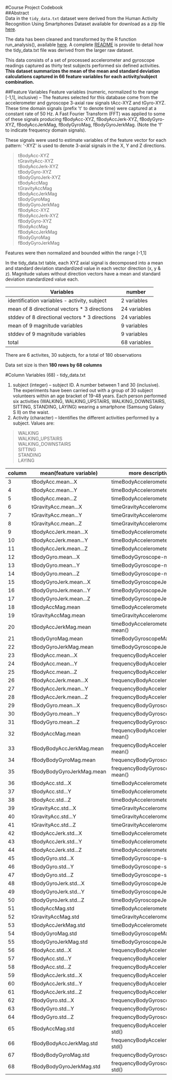 #Course Project Codebook  
##Abstract  
Data in the `tidy_data.txt` dataset were derived from the Human Activity Recognition Using Smartphones Dataset available for download as a zip file [here](https://d396qusza40orc.cloudfront.net/getdata%2Fprojectfiles%2FUCI%20HAR%20Dataset.zip).  

The data has been cleaned and transformed by the R function run_analysis(), available [here](https://github.com/seancaron/GettingAndCleaningData/blob/master/run_analysis.R). A complete [README](https://github.com/seancaron/GettingAndCleaningData/blob/master/README.md) is provide to detail how the tidy_data.txt file was derived from the larger raw dataset.  

This data consists of a set of processed accelerometer and gyroscope readings captured as thirty test subjects performed six defined activities.  **This dataset summarizes the mean of the mean and standard deviation calculations captured in 66 feature variables for each activity/subject combination.**  


##Feature Variables
Feature variables (numeric, normalized to the range [-1,1], inclusive) – The features selected for this database come from the accelerometer and gyroscope 3-axial raw signals tAcc-XYZ and tGyro-XYZ. These time domain signals (prefix 't' to denote time) were captured at a constant rate of 50 Hz. A Fast Fourier Transform (FFT) was applied to some of these signals producing fBodyAcc-XYZ, fBodyAccJerk-XYZ, fBodyGyro-XYZ, fBodyAccJerkMag, fBodyGyroMag, fBodyGyroJerkMag. (Note the 'f' to indicate frequency domain signals).

These signals were used to estimate variables of the feature vector for each pattern: 
'-XYZ' is used to denote 3-axial signals in the X, Y and Z directions.

> tBodyAcc-XYZ  
> tGravityAcc-XYZ  
> tBodyAccJerk-XYZ  
> tBodyGyro-XYZ  
> tBodyGyroJerk-XYZ  
> tBodyAccMag  
> tGravityAccMag  
> tBodyAccJerkMag  
> tBodyGyroMag  
> tBodyGyroJerkMag  
> fBodyAcc-XYZ  
> fBodyAccJerk-XYZ  
> fBodyGyro-XYZ  
> fBodyAccMag  
> fBodyAccJerkMag  
> fBodyGyroMag  
> fBodyGyroJerkMag  

Features were then normalized and bounded within the range [-1,1]

In the tidy_data.txt table, each XYZ axial signal is decomposed into a mean and standard deviation standardized value in each vector direction (x, y & z). Magnitude values without direction vectors have a mean and standard deviation standardized value each.   


Variables |  number
----------|-----------
identification variables - activity, subject | 2 variables
mean of 8 directional vectors * 3 directions |  24 variables  
stddev of 8 directional vectors * 3 directions | 24 variables  
mean of 9 magnitude variables |  9 variables  
stddev of 9 magnitude variables | 9 variables  
total | 68 variables


There are 6 activites, 30 subjects, for a total of 180 observations

Data set size is then **180 rows by 68 columns**


#Column Variables (68) - tidy_data.txt

1. subject (integer) – subject ID. A number between 1 and 30 (inclusive). The experiments have been carried out with a group of 30 subject volunteers within an age bracket of 19-48 years. Each person performed six activities (WALKING, WALKING_UPSTAIRS, WALKING_DOWNSTAIRS, SITTING, STANDING, LAYING) wearing a smartphone (Samsung Galaxy S II) on the waist.  
2. Activity (character) – Identifies the different activities performed by a subject. Values are:
> WALKING  
> WALKING_UPSTAIRS  
> WALKING_DOWNSTAIRS  
> SITTING  
> STANDING  
> LAYING  

column | mean(feature variable) |  more descriptive feature name
---------|-----------|-----------
3 | tBodyAcc.mean...X | timeBodyAccelerometer-mean()-X
4 | tBodyAcc.mean...Y | timeBodyAccelerometer-mean()-Y
5 | tBodyAcc.mean...Z | timeBodyAccelerometer-mean()-Z
6 | tGravityAcc.mean...X | timeGravityAccelerometer-mean()-X
7 | tGravityAcc.mean...Y | timeGravityAccelerometer-mean()-Y
8 | tGravityAcc.mean...Z | timeGravityAccelerometer-mean()-Z
9 | tBodyAccJerk.mean...X | timeBodyAccelerometerJerk-mean()-X
10 | tBodyAccJerk.mean...Y | timeBodyAccelerometerJerk-mean()-Y
11 | tBodyAccJerk.mean...Z | timeBodyAccelerometerJerk-mean()-Z
12 | tBodyGyro.mean...X | timeBodyGyroscope-mean()-X
13 | tBodyGyro.mean...Y | timeBodyGyroscope-mean()-Y
14 | tBodyGyro.mean...Z | timeBodyGyroscope-mean()-Z
15 | tBodyGyroJerk.mean...X | timeBodyGyroscopeJerk-mean()-X
16 | tBodyGyroJerk.mean...Y | timeBodyGyroscopeJerk-mean()-Y
17 | tBodyGyroJerk.mean...Z | timeBodyGyroscopeJerk-mean()-Z
18 | tBodyAccMag.mean | timeBodyAccelerometerMagnitude-mean()
19 | tGravityAccMag.mean | timeGravityAccelerometerMagnitude-mean()
20 | tBodyAccJerkMag.mean | timeBodyAccelerometerJerkMagnitude-mean()
21 | tBodyGyroMag.mean | timeBodyGyroscopeMagnitude-mean()
22 | tBodyGyroJerkMag.mean | timeBodyGyroscopeJerkMagnitude-mean()
23 | fBodyAcc.mean...X | frequencyBodyAccelerometer-mean()-X
24 | fBodyAcc.mean...Y | frequencyBodyAccelerometer-mean()-Y
25 | fBodyAcc.mean...Z | frequencyBodyAccelerometer-mean()-Z
26 | fBodyAccJerk.mean...X | frequencyBodyAccelerometerJerk-mean()-X
27 | fBodyAccJerk.mean...Y | frequencyBodyAccelerometerJerk-mean()-Y
28 | fBodyAccJerk.mean...Z | frequencyBodyAccelerometerJerk-mean()-Z
29 | fBodyGyro.mean...X | frequencyBodyGyroscope-mean()-X
30 | fBodyGyro.mean...Y | frequencyBodyGyroscope-mean()-Y
31 | fBodyGyro.mean...Z | frequencyBodyGyroscope-mean()-Z
32 | fBodyAccMag.mean | frequencyBodyAccelerometerMagnitude-mean()
33 | fBodyBodyAccJerkMag.mean | frequencyBodyAccelerometerJerkMagnitude-mean()
34 | fBodyBodyGyroMag.mean | frequencyBodyGyroscopeMagnitude-mean()
35 | fBodyBodyGyroJerkMag.mean | frequencyBodyGyroscopeJerkMagnitude-mean()
36 | tBodyAcc.std...X | timeBodyAccelerometer-std()-X
37 | tBodyAcc.std...Y | timeBodyAccelerometer-std()-Y
38 | tBodyAcc.std...Z | timeBodyAccelerometer-std()-Z
39 | tGravityAcc.std...X | timeGravityAccelerometer-std()-X
40 | tGravityAcc.std...Y | timeGravityAccelerometer-std()-Y
41 | tGravityAcc.std...Z | timeGravityAccelerometer-std()-Z
42 | tBodyAccJerk.std...X | timeBodyAccelerometerJerk-std()-X
43 | tBodyAccJerk.std...Y | timeBodyAccelerometerJerk-std()-Y
44 | tBodyAccJerk.std...Z | timeBodyAccelerometerJerk-std()-Z
45 | tBodyGyro.std...X | timeBodyGyroscope-std()-X
46 | tBodyGyro.std...Y | timeBodyGyroscope-std()-Y
47 | tBodyGyro.std...Z | timeBodyGyroscope-std()-Z
48 | tBodyGyroJerk.std...X | timeBodyGyroscopeJerk-std()-X
49 | tBodyGyroJerk.std...Y | timeBodyGyroscopeJerk-std()-Y
50 | tBodyGyroJerk.std...Z | timeBodyGyroscopeJerk-std()-Z
51 | tBodyAccMag.std | timeBodyAccelerometerMagnitude-std()
52 | tGravityAccMag.std | timeGravityAccelerometerMagnitude-std()
53 | tBodyAccJerkMag.std | timeBodyAccelerometerJerkMagnitude-std()
54 | tBodyGyroMag.std | timeBodyGyroscopeMagnitude-std()
55 | tBodyGyroJerkMag.std | timeBodyGyroscopeJerkMagnitude-std()
56 | fBodyAcc.std...X | frequencyBodyAccelerometer-std()-X
57 | fBodyAcc.std...Y | frequencyBodyAccelerometer-std()-Y
58 | fBodyAcc.std...Z | frequencyBodyAccelerometer-std()-Z
59 | fBodyAccJerk.std...X | frequencyBodyAccelerometerJerk-std()-X
60 | fBodyAccJerk.std...Y | frequencyBodyAccelerometerJerk-std()-Y
61 | fBodyAccJerk.std...Z | frequencyBodyAccelerometerJerk-std()-Z
62 | fBodyGyro.std...X | frequencyBodyGyroscope-std()-X
63 | fBodyGyro.std...Y | frequencyBodyGyroscope-std()-Y
64 | fBodyGyro.std...Z | frequencyBodyGyroscope-std()-Z
65 | fBodyAccMag.std | frequencyBodyAccelerometerMagnitude-std()
66 | fBodyBodyAccJerkMag.std | frequencyBodyAccelerometerJerkMagnitude-std()
67 | fBodyBodyGyroMag.std | frequencyBodyGyroscopeMagnitude-std()
68 | fBodyBodyGyroJerkMag.std | frequencyBodyGyroscopeJerkMagnitude-std()
